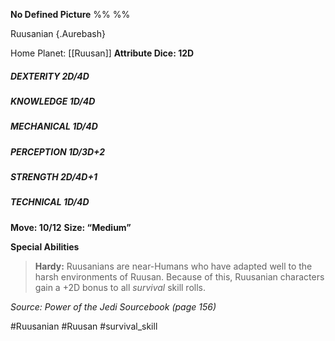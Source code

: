 **No Defined Picture**
%%  %%

Ruusanian {.Aurebash}

Home Planet: [[Ruusan]]
**Attribute Dice: 12D**
##### DEXTERITY 2D/4D
##### KNOWLEDGE 1D/4D
##### MECHANICAL 1D/4D
##### PERCEPTION 1D/3D+2
##### STRENGTH 2D/4D+1
##### TECHNICAL 1D/4D
**Move: 10/12**
**Size: “Medium”**

**Special Abilities**
> **Hardy:** Ruusanians are near-Humans who have adapted well to the harsh environments of Ruusan. Because of this, Ruusanian characters gain a +2D bonus to all *survival* skill rolls.

*Source: Power of the Jedi Sourcebook (page 156)*

#Ruusanian #Ruusan 
#survival_skill 